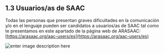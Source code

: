 ## 1.3 Usuarios/as de SAAC


Todas las personas que presentan graves dificultades en la comunicación y/o en el lenguaje pueden ser candidatos a usuarios/as de SAAC tal como te presentamos en este apartado de la página web de ARASAAC: [https://arasaac.org/aac-users/es](https://arasaac.org/aac-users/es)

![enter image description here](https://static.arasaac.org/images/aularagon/arasaac_users.jpg)


